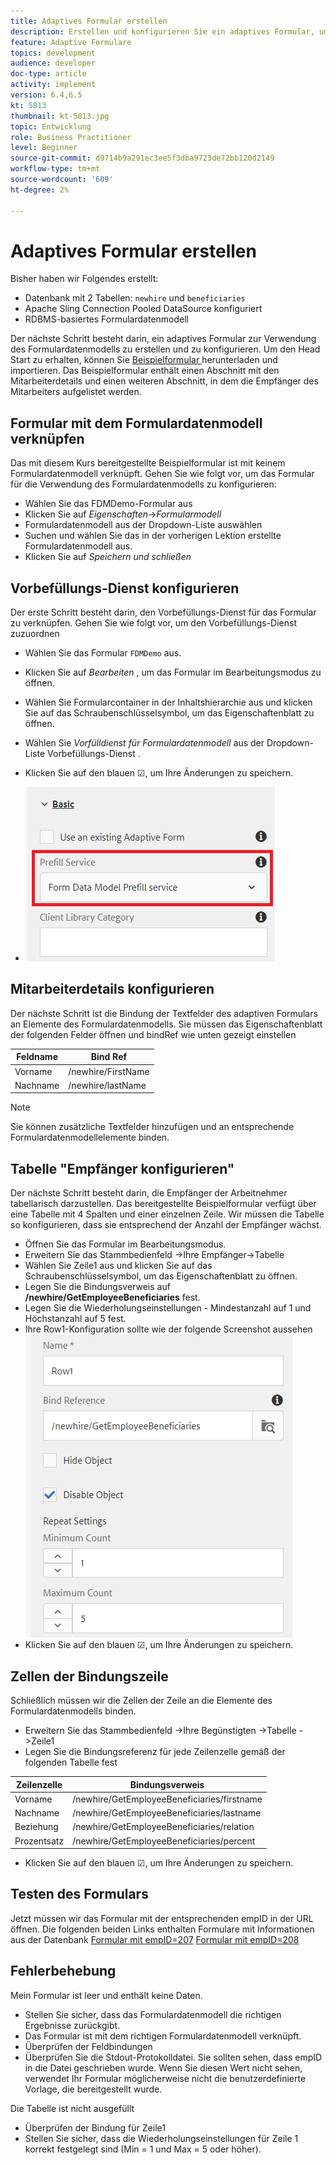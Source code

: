```yaml
---
title: Adaptives Formular erstellen
description: Erstellen und konfigurieren Sie ein adaptives Formular, um den Vorbefüllungs-Dienst des Formulardatenmodells zu verwenden
feature: Adaptive Formulare
topics: development
audience: developer
doc-type: article
activity: implement
version: 6.4,6.5
kt: 5813
thumbnail: kt-5813.jpg
topic: Entwicklung
role: Business Practitioner
level: Beginner
source-git-commit: d9714b9a291ec3ee5f3dba9723de72bb120d2149
workflow-type: tm+mt
source-wordcount: '609'
ht-degree: 2%

---
```



# Adaptives Formular erstellen

Bisher haben wir Folgendes erstellt:

* Datenbank mit 2 Tabellen: `newhire` und `beneficiaries`
* Apache Sling Connection Pooled DataSource konfiguriert
* RDBMS-basiertes Formulardatenmodell

Der nächste Schritt besteht darin, ein adaptives Formular zur Verwendung des Formulardatenmodells zu erstellen und zu konfigurieren.  Um den Head Start zu erhalten, können Sie [Beispielformular ](assets/fdm-demo-af.zip) herunterladen und importieren. Das Beispielformular enthält einen Abschnitt mit den Mitarbeiterdetails und einen weiteren Abschnitt, in dem die Empfänger des Mitarbeiters aufgelistet werden.

## Formular mit dem Formulardatenmodell verknüpfen

Das mit diesem Kurs bereitgestellte Beispielformular ist mit keinem Formulardatenmodell verknüpft. Gehen Sie wie folgt vor, um das Formular für die Verwendung des Formulardatenmodells zu konfigurieren:

* Wählen Sie das FDMDemo-Formular aus
* Klicken Sie auf _Eigenschaften_->_Formularmodell_
* Formulardatenmodell aus der Dropdown-Liste auswählen
* Suchen und wählen Sie das in der vorherigen Lektion erstellte Formulardatenmodell aus.
* Klicken Sie auf _Speichern und schließen_

## Vorbefüllungs-Dienst konfigurieren

Der erste Schritt besteht darin, den Vorbefüllungs-Dienst für das Formular zu verknüpfen. Gehen Sie wie folgt vor, um den Vorbefüllungs-Dienst zuzuordnen

* Wählen Sie das Formular `FDMDemo` aus.
* Klicken Sie auf _Bearbeiten_ , um das Formular im Bearbeitungsmodus zu öffnen.
* Wählen Sie Formularcontainer in der Inhaltshierarchie aus und klicken Sie auf das Schraubenschlüsselsymbol, um das Eigenschaftenblatt zu öffnen.
* Wählen Sie _Vorfülldienst für Formulardatenmodell_ aus der Dropdown-Liste Vorbefüllungs-Dienst .
* Klicken Sie auf den blauen ☑, um Ihre Änderungen zu speichern.

* ![prefill-service](assets/fdm-prefill.png)

## Mitarbeiterdetails konfigurieren

Der nächste Schritt ist die Bindung der Textfelder des adaptiven Formulars an Elemente des Formulardatenmodells. Sie müssen das Eigenschaftenblatt der folgenden Felder öffnen und bindRef wie unten gezeigt einstellen


| Feldname | Bind Ref |
|------------|--------------------|
| Vorname | /newhire/FirstName |
| Nachname | /newhire/lastName |

>[!NOTE]
>
>Sie können zusätzliche Textfelder hinzufügen und an entsprechende Formulardatenmodellelemente binden.

## Tabelle &quot;Empfänger konfigurieren&quot;

Der nächste Schritt besteht darin, die Empfänger der Arbeitnehmer tabellarisch darzustellen. Das bereitgestellte Beispielformular verfügt über eine Tabelle mit 4 Spalten und einer einzelnen Zeile. Wir müssen die Tabelle so konfigurieren, dass sie entsprechend der Anzahl der Empfänger wächst.

* Öffnen Sie das Formular im Bearbeitungsmodus.
* Erweitern Sie das Stammbedienfeld ->Ihre Empfänger->Tabelle
* Wählen Sie Zeile1 aus und klicken Sie auf das Schraubenschlüsselsymbol, um das Eigenschaftenblatt zu öffnen.
* Legen Sie die Bindungsverweis auf **/newhire/GetEmployeeBeneficiaries** fest.
* Legen Sie die Wiederholungseinstellungen - Mindestanzahl auf 1 und Höchstanzahl auf 5 fest.
* Ihre Row1-Konfiguration sollte wie der folgende Screenshot aussehen
   ![row-configure](assets/configure-row.PNG)
* Klicken Sie auf den blauen ☑, um Ihre Änderungen zu speichern.

## Zellen der Bindungszeile

Schließlich müssen wir die Zellen der Zeile an die Elemente des Formulardatenmodells binden.

* Erweitern Sie das Stammbedienfeld ->Ihre Begünstigten ->Tabelle ->Zeile1
* Legen Sie die Bindungsreferenz für jede Zeilenzelle gemäß der folgenden Tabelle fest

| Zeilenzelle | Bindungsverweis |
|------------|----------------------------------------------|
| Vorname | /newhire/GetEmployeeBeneficiaries/firstname |
| Nachname | /newhire/GetEmployeeBeneficiaries/lastname |
| Beziehung | /newhire/GetEmployeeBeneficiaries/relation |
| Prozentsatz | /newhire/GetEmployeeBeneficiaries/percent |

* Klicken Sie auf den blauen ☑, um Ihre Änderungen zu speichern.

## Testen des Formulars

Jetzt müssen wir das Formular mit der entsprechenden empID in der URL öffnen. Die folgenden beiden Links enthalten Formulare mit Informationen aus der Datenbank
[Formular mit empID=207](http://localhost:4502/content/dam/formsanddocuments/fdmdemo/jcr:content?wcmmode=disabled&amp;empID=207)
[Formular mit empID=208](http://localhost:4502/content/dam/formsanddocuments/fdmdemo/jcr:content?wcmmode=disabled&amp;empID=208)

## Fehlerbehebung

Mein Formular ist leer und enthält keine Daten.

* Stellen Sie sicher, dass das Formulardatenmodell die richtigen Ergebnisse zurückgibt.
* Das Formular ist mit dem richtigen Formulardatenmodell verknüpft.
* Überprüfen der Feldbindungen
* Überprüfen Sie die Stdout-Protokolldatei. Sie sollten sehen, dass empID in die Datei geschrieben wurde. Wenn Sie diesen Wert nicht sehen, verwendet Ihr Formular möglicherweise nicht die benutzerdefinierte Vorlage, die bereitgestellt wurde.

Die Tabelle ist nicht ausgefüllt

* Überprüfen der Bindung für Zeile1
* Stellen Sie sicher, dass die Wiederholungseinstellungen für Zeile 1 korrekt festgelegt sind (Min = 1 und Max = 5 oder höher).

